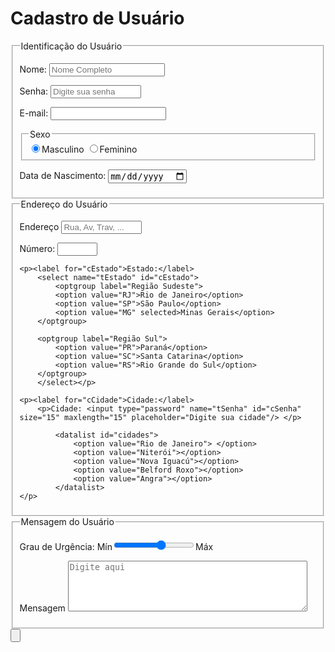 # Cadastro de Usuário
<html lang="pt-br">
<head>
<title>FORMs</title>

</head> 

<body>
    <form method="post" id="fContato" action="mailto:jefferson.moreira7@etec.sp.gov.br" oninput="calc_total();">

<fieldset id="usuario"><legend>Identificação do Usuário</legend>
    <p>Nome: <input type="text" name="tNome" id="cNome" size="20" maxlength="30" placeholder="Nome Completo"/></p>
    <p>Senha: <input type="password" name="tSenha" id="cSenha" size="15" maxlength="15" placeholder="Digite sua senha"/> </p>
    <p>E-mail: <input type="email" name="tEmail" id="cEmail" size="20" maxlength="40"/> </p>
        <fieldset id=sexo><legend>Sexo</legend>
            <input type="radio" name="tSexo" id="cMasc" checked/><label for="cMasc">Masculino</label>
            <input type="radio" name="tSexo" id="cFem"/><label for="cFem">Feminino</label> 
        </fieldset>
    <p>Data de Nascimento: <input type="date" name="tNasc" id="cNasc"/> </p>
</fieldset>

<fieldset id="endereco"><legend>Endereço do Usuário</legend>
    <p><label for="cRua"> Endereço</label> <input type="text" name="tRua" id="cRua" size="13" maxlength="80" placeholder="Rua, Av, Trav, ..."/></p>
    <p><label for="cNum"> Número: </label><input type="number" name="tNum" id="cNum" min="0" max="999"/></p>

    <p><label for="cEstado">Estado:</label>
        <select name="tEstado" id="cEstado">
            <optgroup label="Região Sudeste">
            <option value="RJ">Rio de Janeiro</option>
            <option value="SP">São Paulo</option>
            <option value="MG" selected>Minas Gerais</option>
        </optgroup>
        
        <optgroup label="Região Sul">
            <option value="PR">Paraná</option>
            <option value="SC">Santa Catarina</option>
            <option value="RS">Rio Grande do Sul</option>
        </optgroup>
        </select></p>

    <p><label for="cCidade">Cidade:</label>
        <p>Cidade: <input type="password" name="tSenha" id="cSenha" size="15" maxlength="15" placeholder="Digite sua cidade"/> </p>

            <datalist id="cidades">
                <option value="Rio de Janeiro"> </option>
                <option value="Niterói"></option>
                <option value="Nova Iguacú"></option>
                <option value="Belford Roxo"></option>
                <option value="Angra"></option>
            </datalist>
    </p>
</fieldset>

<fieldset id="mensagem"><legend>Mensagem do Usuário</legend>
    <p><label for="cUrg">Grau de Urgência: </label>
        Mín<input type="range" name="tUrg" id="cUrg" min="0" max="10" step="2"/>Máx
    </p>
    <p> <label for="cMsg">Mensagem</label>
        <textarea name="tMsg" id="cMsg" cols="45" rows="5" maxlength="150" placeholder="Digite aqui"></textarea> 
    </p>
    
</fieldset>


<input type="submit" value=""/>

</form>

</body>


</html>
